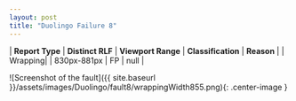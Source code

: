 ```yaml
---
layout: post
title: "Duolingo Failure 8"
---
```

| **Report Type** | **Distinct RLF** | **Viewport Range** | **Classification** | **Reason** |
| Wrapping|  | 830px-881px | FP | null | 

![Screenshot of the fault]({{ site.baseurl }}/assets/images/Duolingo/fault8/wrappingWidth855.png){: .center-image }